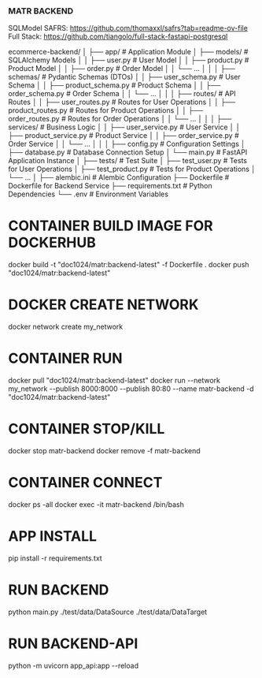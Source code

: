 ### MATR BACKEND

SQLModel SAFRS: https://github.com/thomaxxl/safrs?tab=readme-ov-file
Full Stack: https://github.com/tiangolo/full-stack-fastapi-postgresql


ecommerce-backend/
│
├── app/                       # Application Module
│   ├── models/                # SQLAlchemy Models
│   │   ├── user.py            # User Model
│   │   ├── product.py         # Product Model
│   │   ├── order.py           # Order Model
│   │   └── ...
│   │
│   ├── schemas/               # Pydantic Schemas (DTOs)
│   │   ├── user_schema.py     # User Schema
│   │   ├── product_schema.py  # Product Schema
│   │   ├── order_schema.py    # Order Schema
│   │   └── ...
│   │
│   ├── routes/                # API Routes
│   │   ├── user_routes.py     # Routes for User Operations
│   │   ├── product_routes.py  # Routes for Product Operations
│   │   ├── order_routes.py    # Routes for Order Operations
│   │   └── ...
│   │
│   ├── services/              # Business Logic
│   │   ├── user_service.py    # User Service
│   │   ├── product_service.py # Product Service
│   │   ├── order_service.py   # Order Service
│   │   └── ...
│   │
│   ├── config.py              # Configuration Settings
│   ├── database.py            # Database Connection Setup
│   └── main.py                # FastAPI Application Instance
│
├── tests/                     # Test Suite
│   ├── test_user.py           # Tests for User Operations
│   ├── test_product.py        # Tests for Product Operations
│   └── ...
│
├── alembic.ini                # Alembic Configuration
├── Dockerfile                 # Dockerfile for Backend Service
├── requirements.txt           # Python Dependencies
└── .env                       # Environment Variables

# CONTAINER BUILD IMAGE FOR DOCKERHUB
docker build -t "doc1024/matr:backend-latest" -f Dockerfile .
docker push "doc1024/matr:backend-latest"

# DOCKER CREATE NETWORK
docker network create my_network

# CONTAINER RUN
docker pull "doc1024/matr:backend-latest"
docker run --network my_network --publish 8000:8000 --publish 80:80 --name matr-backend -d "doc1024/matr:backend-latest"

# CONTAINER STOP/KILL
docker stop matr-backend
docker remove -f matr-backend

# CONTAINER CONNECT
docker ps -all
docker exec -it matr-backend /bin/bash

# APP INSTALL
pip install -r requirements.txt

# RUN BACKEND
python main.py ./test/data/DataSource ./test/data/DataTarget

# RUN BACKEND-API
python -m uvicorn app_api:app --reload